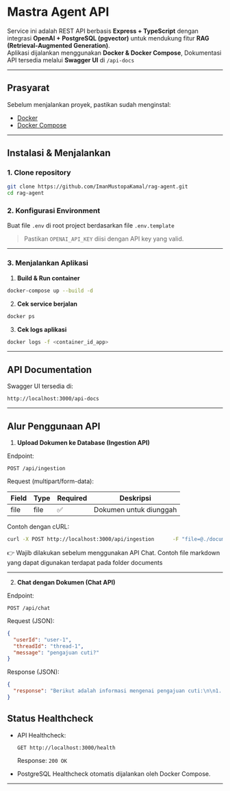 # Mastra Agent API

Service ini adalah REST API berbasis **Express + TypeScript** dengan integrasi **OpenAI + PostgreSQL (pgvector)** untuk mendukung fitur **RAG (Retrieval-Augmented Generation)**.  
Aplikasi dijalankan menggunakan **Docker & Docker Compose**, Dokumentasi API tersedia melalui **Swagger UI** di `/api-docs`

---

## Prasyarat

Sebelum menjalankan proyek, pastikan sudah menginstal:

- [Docker](https://docs.docker.com/get-docker/)
- [Docker Compose](https://docs.docker.com/compose/)

---

## Instalasi & Menjalankan

### 1. Clone repository

```bash
git clone https://github.com/ImanMustopaKamal/rag-agent.git
cd rag-agent
```

### 2. Konfigurasi Environment

Buat file `.env` di root project berdasarkan file `.env.template`

> Pastikan `OPENAI_API_KEY` diisi dengan API key yang valid.

---

### 3. Menjalankan Aplikasi

1. **Build & Run container**

```bash
docker-compose up --build -d
```

2. **Cek service berjalan**

```bash
docker ps
```

3. **Cek logs aplikasi**

```bash
docker logs -f <container_id_app>
```

---

## API Documentation

Swagger UI tersedia di:

```
http://localhost:3000/api-docs
```

---

## Alur Penggunaan API

1. **Upload Dokumen ke Database (Ingestion API)**

  Endpoint:

  ```
  POST /api/ingestion
  ```

  Request (multipart/form-data):

  | Field | Type | Required | Deskripsi              |
  | ----- | ---- | -------- | ---------------------- |
  | file  | file | ✅       | Dokumen untuk diunggah |

  Contoh dengan cURL:

  ```bash
  curl -X POST http://localhost:3000/api/ingestion      -F "file=@./documents/sample.pdf"
  ```

  👉 Wajib dilakukan sebelum menggunakan API Chat. Contoh file markdown yang dapat digunakan terdapat pada folder documents

---

2. **Chat dengan Dokumen (Chat API)**

  Endpoint:

  ```
  POST /api/chat
  ```

  Request (JSON):

  ```json
  {
    "userId": "user-1",
    "threadId": "thread-1",
    "message": "pengajuan cuti?"
  }
  ```

  Response (JSON):

  ```json
  {
    "response": "Berikut adalah informasi mengenai pengajuan cuti:\n\n1. **Cuti Tahunan**: Karyawan berhak atas 12 hari cuti tahunan berbayar per tahun. Permintaan cuti harus diajukan melalui sistem HRIS minimal 7 hari kerja sebelumnya. Cuti yang tidak digunakan tidak dapat diakumulasikan ke tahun berikutnya.\n\n2. **Cuti Sakit**: Karyawan berhak atas 5 hari cuti sakit berbayar per tahun tanpa perlu surat dokter. Untuk cuti sakit lebih dari 2 hari berturut-turut, surat keterangan dokter wajib dilampirkan.\n\n3. **Cuti Hamil dan Melahirkan**: Karyawati berhak atas 3 bulan cuti melahirkan berbayar sesuai dengan peraturan pemerintah.\n\n4. **Cuti Khusus**: Cuti untuk acara keluarga penting (misalnya, pernikahan, duka cita) akan dipertimbangkan secara kasus per kasus oleh manajemen."
  }
  ```

## Status Healthcheck

- API Healthcheck:

  ```
  GET http://localhost:3000/health
  ```

  Response: `200 OK`

- PostgreSQL Healthcheck otomatis dijalankan oleh Docker Compose.

---
